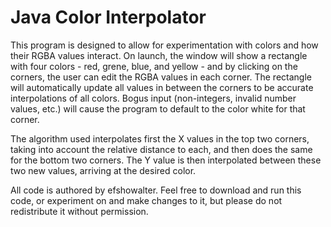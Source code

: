 # Java Color Interpolator


This program is designed to allow for experimentation with colors and how their RGBA values interact. On launch, the window will show a rectangle with four colors - red, grene, blue, and yellow - and by clicking on the corners, the user can edit the RGBA values in each corner. The rectangle will automatically update all values in between the corners to be accurate interpolations of all colors. Bogus input (non-integers, invalid number values, etc.) will cause the program to default to the color white for that corner.

The algorithm used interpolates first the X values in the top two corners, taking into account the relative distance to each, and then does the same for the bottom two corners. The Y value is then interpolated between these two new values, arriving at the desired color.

All code is authored by efshowalter. Feel free to download and run this code, or experiment on and make changes to it, but please do not redistribute it without permission.
